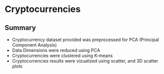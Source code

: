 # Cryptocurrencies

## Summary
* Cryptocurrency dataset provided was preprocessed for PCA (Principal Component Analysis)
* Data Dimensions were reduced using PCA
* Cryptocurrencies were clustered using K-means
* Cryptocurrencies results were vizualized using scatter, and 3D scatter plots
